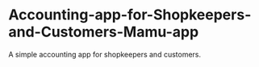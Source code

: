 # Accounting-app-for-Shopkeepers-and-Customers-Mamu-app

A simple accounting app for shopkeepers and customers.
